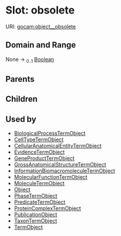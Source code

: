 
# Slot: obsolete



URI: [gocam:object__obsolete](https://w3id.org/gocam/object__obsolete)


## Domain and Range

None &#8594;  <sub>0..1</sub> [Boolean](types/Boolean.md)

## Parents


## Children


## Used by

 * [BiologicalProcessTermObject](BiologicalProcessTermObject.md)
 * [CellTypeTermObject](CellTypeTermObject.md)
 * [CellularAnatomicalEntityTermObject](CellularAnatomicalEntityTermObject.md)
 * [EvidenceTermObject](EvidenceTermObject.md)
 * [GeneProductTermObject](GeneProductTermObject.md)
 * [GrossAnatomicalStructureTermObject](GrossAnatomicalStructureTermObject.md)
 * [InformationBiomacromoleculeTermObject](InformationBiomacromoleculeTermObject.md)
 * [MolecularFunctionTermObject](MolecularFunctionTermObject.md)
 * [MoleculeTermObject](MoleculeTermObject.md)
 * [Object](Object.md)
 * [PhaseTermObject](PhaseTermObject.md)
 * [PredicateTermObject](PredicateTermObject.md)
 * [ProteinComplexTermObject](ProteinComplexTermObject.md)
 * [PublicationObject](PublicationObject.md)
 * [TaxonTermObject](TaxonTermObject.md)
 * [TermObject](TermObject.md)

